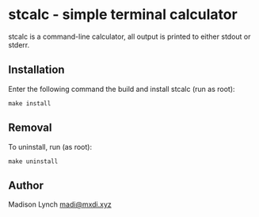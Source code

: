 stcalc - simple terminal calculator
===================================
stcalc is a command-line calculator, all output is printed to either stdout or stderr.

Installation
------------
Enter the following command the build and install stcalc (run as root):

	make install

Removal
-------
To uninstall, run (as root):

	make uninstall

Author
------
Madison Lynch <madi@mxdi.xyz>